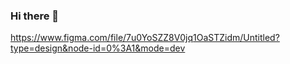 ### Hi there 👋
https://www.figma.com/file/7u0YoSZZ8V0jq1OaSTZidm/Untitled?type=design&node-id=0%3A1&mode=dev
<!--
**RayssaPaiva/RayssaPaiva** is a ✨ _special_ ✨ repository because its `README.md` (this file) appears on your GitHub profile.

Here are some ideas to get you started:

- 🔭 I’m currently working on ...
- 🌱 I’m currently learning ...
- 👯 I’m looking to collaborate on ...
- 🤔 I’m looking for help with ...
- 💬 Ask me about ...
- 📫 How to reach me: ...
- 😄 Pronouns: ...
- ⚡ Fun fact: ...
-->
